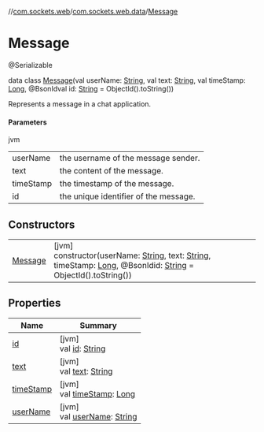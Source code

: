 //[com.sockets.web](../../../index.md)/[com.sockets.web.data](../index.md)/[Message](index.md)

# Message

@Serializable

data class [Message](index.md)(val userName: [String](https://kotlinlang.org/api/latest/jvm/stdlib/kotlin/-string/index.html), val text: [String](https://kotlinlang.org/api/latest/jvm/stdlib/kotlin/-string/index.html), val timeStamp: [Long](https://kotlinlang.org/api/latest/jvm/stdlib/kotlin/-long/index.html), @BsonIdval id: [String](https://kotlinlang.org/api/latest/jvm/stdlib/kotlin/-string/index.html) = ObjectId().toString())

Represents a message in a chat application.

#### Parameters

jvm

| | |
|---|---|
| userName | the username of the message sender. |
| text | the content of the message. |
| timeStamp | the timestamp of the message. |
| id | the unique identifier of the message. |

## Constructors

| | |
|---|---|
| [Message](-message.md) | [jvm]<br>constructor(userName: [String](https://kotlinlang.org/api/latest/jvm/stdlib/kotlin/-string/index.html), text: [String](https://kotlinlang.org/api/latest/jvm/stdlib/kotlin/-string/index.html), timeStamp: [Long](https://kotlinlang.org/api/latest/jvm/stdlib/kotlin/-long/index.html), @BsonIdid: [String](https://kotlinlang.org/api/latest/jvm/stdlib/kotlin/-string/index.html) = ObjectId().toString()) |

## Properties

| Name | Summary |
|---|---|
| [id](id.md) | [jvm]<br>val [id](id.md): [String](https://kotlinlang.org/api/latest/jvm/stdlib/kotlin/-string/index.html) |
| [text](text.md) | [jvm]<br>val [text](text.md): [String](https://kotlinlang.org/api/latest/jvm/stdlib/kotlin/-string/index.html) |
| [timeStamp](time-stamp.md) | [jvm]<br>val [timeStamp](time-stamp.md): [Long](https://kotlinlang.org/api/latest/jvm/stdlib/kotlin/-long/index.html) |
| [userName](user-name.md) | [jvm]<br>val [userName](user-name.md): [String](https://kotlinlang.org/api/latest/jvm/stdlib/kotlin/-string/index.html) |
